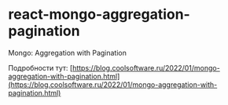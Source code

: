 # react-mongo-aggregation-pagination

Mongo: Aggregation with Pagination

Подробности тут: [https://blog.coolsoftware.ru/2022/01/mongo-aggregation-with-pagination.html](https://blog.coolsoftware.ru/2022/01/mongo-aggregation-with-pagination.html)
